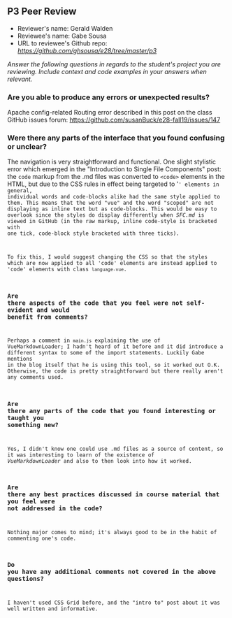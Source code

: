 ## P3 Peer Review

+ Reviewer's name: Gerald Walden
+ Reviewee's name: Gabe Sousa
+ URL to reviewee's Github repo: *https://github.com/ghsousa/e28/tree/master/p3*

*Answer the following questions in regards to the student's project you are reviewing. Include context and code examples in your answers when relevant.*

### Are you able to produce any errors or unexpected results?
Apache config-related Routing error described in this post on the class GitHub issues forum:
https://github.com/susanBuck/e28-fall19/issues/147


### Were there any parts of the interface that you found confusing or unclear?
The navigation is very straightforward and functional. One slight stylistic error which emerged in the "Introduction to Single File Components" post: the `code` markup from the .md files was converted to `<code>` elements in the HTML, but due to the CSS rules in effect being targeted to '<code>' elements in general, individual words and code-blocks alike had the same style applied to them. This means that the word "vue" and the word "scoped" are not displaying as inline text but as code-blocks. This would be easy to overlook since the styles do display differently when  _SFC.md_ is viewed in GitHub (in the raw markup, inline code-style is bracketed with one tick, code-block style bracketed with three ticks).

To fix this, I would suggest changing the CSS so that the styles which are now applied to all 'code' elements are instead applied to 'code' elements with class `language-vue`. 

### Are there aspects of the code that you feel were not self-evident and would benefit from comments?
Perhaps a comment in `main.js` explaining the use of VueMarkdownLoader; I hadn't heard of it before and it did introduce a different syntax to some of the import statements. Luckily Gabe mentions in the blog itself that he is using this tool, so it worked out O.K. Otherwise, the code is pretty straightforward but there really aren't any comments used.  

### Are there any parts of the code that you found interesting or taught you something new?
Yes, I didn't know one could use .md files as a source of content, so it was interesting to learn of the existence of _VueMarkdownLoader_ and also to then look into how it worked.  

### Are there any best practices discussed in course material that you feel were not addressed in the code?
Nothing major comes to mind; it's always good to be in the habit of commenting one's code. 

### Do you have any additional comments not covered in the above questions?
I haven't used CSS Grid before, and the "intro to" post about it was well written and informative.
